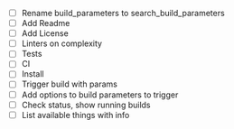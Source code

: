 - [ ] Rename build_parameters to search_build_parameters
- [ ] Add Readme
- [ ] Add License
- [ ] Linters on complexity
- [ ] Tests
- [ ] CI
- [ ] Install
- [ ] Trigger build with params
- [ ] Add options to build parameters to trigger
- [ ] Check status, show running builds
- [ ] List available things with info
